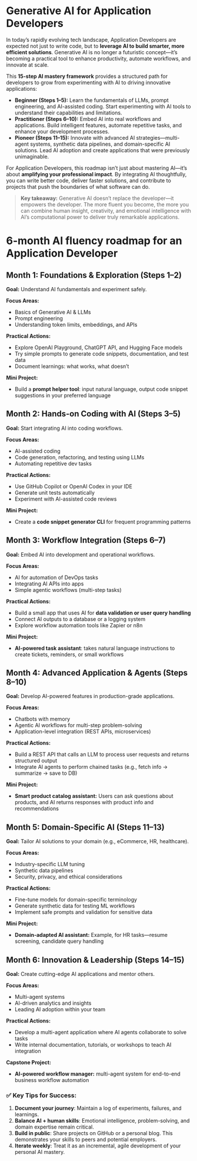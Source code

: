 
# **Generative AI for Application Developers**

In today’s rapidly evolving tech landscape, Application Developers are expected not just to write code, but to **leverage AI to build smarter, more efficient solutions**. Generative AI is no longer a futuristic concept—it’s becoming a practical tool to enhance productivity, automate workflows, and innovate at scale.

This **15-step AI mastery framework** provides a structured path for developers to grow from experimenting with AI to driving innovative applications:

* **Beginner (Steps 1–5):** Learn the fundamentals of LLMs, prompt engineering, and AI-assisted coding. Start experimenting with AI tools to understand their capabilities and limitations.
* **Practitioner (Steps 6–10):** Embed AI into real workflows and applications. Build intelligent features, automate repetitive tasks, and enhance your development processes.
* **Pioneer (Steps 11–15):** Innovate with advanced AI strategies—multi-agent systems, synthetic data pipelines, and domain-specific AI solutions. Lead AI adoption and create applications that were previously unimaginable.

For Application Developers, this roadmap isn’t just about mastering AI—it’s about **amplifying your professional impact**. By integrating AI thoughtfully, you can write better code, deliver faster solutions, and contribute to projects that push the boundaries of what software can do.

> **Key takeaway:** Generative AI doesn’t replace the developer—it empowers the developer. The more fluent you become, the more you can combine human insight, creativity, and emotional intelligence with AI’s computational power to deliver truly remarkable applications.


 # **6-month AI fluency roadmap for an Application Developer** 


## **Month 1: Foundations & Exploration (Steps 1–2)**

**Goal:** Understand AI fundamentals and experiment safely.

**Focus Areas:**

* Basics of Generative AI & LLMs
* Prompt engineering
* Understanding token limits, embeddings, and APIs

**Practical Actions:**

* Explore OpenAI Playground, ChatGPT API, and Hugging Face models
* Try simple prompts to generate code snippets, documentation, and test data
* Document learnings: what works, what doesn’t

**Mini Project:**

* Build a **prompt helper tool**: input natural language, output code snippet suggestions in your preferred language


## **Month 2: Hands-on Coding with AI (Steps 3–5)**

**Goal:** Start integrating AI into coding workflows.

**Focus Areas:**

* AI-assisted coding
* Code generation, refactoring, and testing using LLMs
* Automating repetitive dev tasks

**Practical Actions:**

* Use GitHub Copilot or OpenAI Codex in your IDE
* Generate unit tests automatically
* Experiment with AI-assisted code reviews

**Mini Project:**

* Create a **code snippet generator CLI** for frequent programming patterns


## **Month 3: Workflow Integration (Steps 6–7)**

**Goal:** Embed AI into development and operational workflows.

**Focus Areas:**

* AI for automation of DevOps tasks
* Integrating AI APIs into apps
* Simple agentic workflows (multi-step tasks)

**Practical Actions:**

* Build a small app that uses AI for **data validation or user query handling**
* Connect AI outputs to a database or a logging system
* Explore workflow automation tools like Zapier or n8n

**Mini Project:**

* **AI-powered task assistant**: takes natural language instructions to create tickets, reminders, or small workflows


## **Month 4: Advanced Application & Agents (Steps 8–10)**

**Goal:** Develop AI-powered features in production-grade applications.

**Focus Areas:**

* Chatbots with memory
* Agentic AI workflows for multi-step problem-solving
* Application-level integration (REST APIs, microservices)

**Practical Actions:**

* Build a REST API that calls an LLM to process user requests and returns structured output
* Integrate AI agents to perform chained tasks (e.g., fetch info → summarize → save to DB)

**Mini Project:**

* **Smart product catalog assistant:** Users can ask questions about products, and AI returns responses with product info and recommendations


## **Month 5: Domain-Specific AI (Steps 11–13)**

**Goal:** Tailor AI solutions to your domain (e.g., eCommerce, HR, healthcare).

**Focus Areas:**

* Industry-specific LLM tuning
* Synthetic data pipelines
* Security, privacy, and ethical considerations

**Practical Actions:**

* Fine-tune models for domain-specific terminology
* Generate synthetic data for testing ML workflows
* Implement safe prompts and validation for sensitive data

**Mini Project:**

* **Domain-adapted AI assistant:** Example, for HR tasks—resume screening, candidate query handling


## **Month 6: Innovation & Leadership (Steps 14–15)**

**Goal:** Create cutting-edge AI applications and mentor others.

**Focus Areas:**

* Multi-agent systems
* AI-driven analytics and insights
* Leading AI adoption within your team

**Practical Actions:**

* Develop a multi-agent application where AI agents collaborate to solve tasks
* Write internal documentation, tutorials, or workshops to teach AI integration

**Capstone Project:**

* **AI-powered workflow manager:** multi-agent system for end-to-end business workflow automation


### ✅ Key Tips for Success:

1. **Document your journey**: Maintain a log of experiments, failures, and learnings.
2. **Balance AI + human skills**: Emotional intelligence, problem-solving, and domain expertise remain critical.
3. **Build in public**: Share projects on GitHub or a personal blog. This demonstrates your skills to peers and potential employers.
4. **Iterate weekly**: Treat it as an incremental, agile development of your personal AI mastery.

